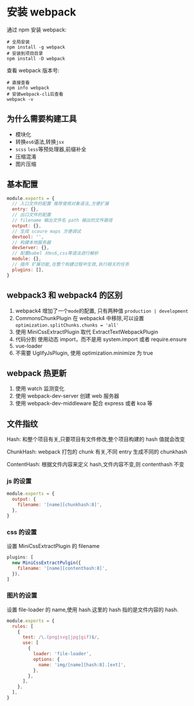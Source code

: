 # 安装 webpack

通过 npm 安装 webpack:

```shell
# 全局安装
npm install -g webpack
# 安装到项目目录
npm install -D webpack
```

查看 webpack 版本号:

```shell
# 直接查看
npm info webpack
# 安装webpack-cli后查看
webpack -v
```

## 为什么需要构建工具

- 模块化
- 转换`es6`语法,转换`jsx`
- `scss` `less`等预处理器,前缀补全
- 压缩混淆
- 图片压缩

## 基本配置

```javascript
module.exports = {
  // 入口文件的配置 推荐使用对象语法,方便扩展
  entry: {},
  // 出口文件的配置
  // filename 输出文件名 path 输出的文件路径
  output: {},
  // 生成 scoure maps 方便调试
  devtool: '',
  // 构建本地服务器
  devServer: {},
  // 配置babel 对es6,css等语法进行解析
  module: {},
  // 插件 扩展功能,在整个构建过程中生效,执行相关的任务
  plugins: [],
}
```

## webpack3 和 webpack4 的区别

1. webpack4 增加了一个`mode`的配置, 只有两种值 `production | development`
2. CommonsChunkPlugin 在 webpack4 中移除,可以设置`optimization.splitChunks.chunks = 'all'`
3. 使用 MiniCssExtractPlugin 取代 ExtractTextWebpackPlugin
4. 代码分割 使用动态 import，而不是用 system.import 或者 require.ensure
5. vue-loader
6. 不需要 UglifyJsPlugin, 使用 optimization.minimize 为 true

## webpack 热更新

1. 使用 watch 监测变化
2. 使用 webpack-dev-server 创建 web 服务器
3. 使用 webpack-dev-middleware 配合 express 或者 koa 等

## 文件指纹

Hash: 和整个项目有关,只要项目有文件修改,整个项目构建的 hash 值就会改变

ChunkHash: webpack 打包的 chunk 有关,不同 entry 生成不同的 chunkhash

ContentHash: 根据文件内容来定义 hash,文件内容不变,则 contenthash 不变

### js 的设置

```js
module.exports = {
  output: {
    filename: '[name][chunkhash:8]',
  },
}
```

### css 的设置

设置 MiniCssExtractPlugin 的 filename

```js
plugins: [
  new MiniCssExtractPulgin({
    filename: '[name][contenthash:8]',
  }),
]
```

### 图片的设置

设置 file-loader 的 name,使用 hash.这里的 hash 指的是文件内容的 hash.

```js
module.exports = {
  rules: [
    {
      test: /\.(png|svg|jpg|gif)$/,
      use: [
        {
          loader: 'file-loader',
          options: {
            name: 'img/[name][hash:8].[ext]',
          },
        },
      ],
    },
  ],
}
```
